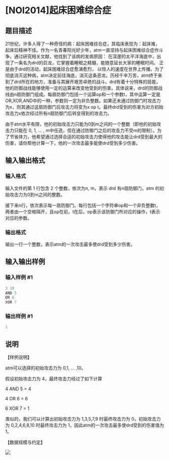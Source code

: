 # [NOI2014]起床困难综合症

## 题目描述

21世纪，许多人得了一种奇怪的病：起床困难综合症，其临床表现为：起床难，起床后精神不佳。作为一名青春阳光好少年，atm一直坚持与起床困难综合症作斗争。通过研究相关文献，他找到了该病的发病原因： 在深邃的太平洋海底中，出现了一条名为drd的巨龙，它掌握着睡眠之精髓，能随意延长大家的睡眠时间。 正是由于drd的活动，起床困难综合症愈演愈烈， 以惊人的速度在世界上传播。为了彻底消灭这种病，atm决定前往海底，消灭这条恶龙。历经千辛万苦，atm终于来到了drd所在的地方，准备与其展开艰苦卓绝的战斗。drd有着十分特殊的技能，他的防御战线能够使用一定的运算来改变他受到的伤害。具体说来，drd的防御战线由n扇防御门组成。每扇防御门包括一个运算op和一个参数t，其中运算一定是OR,XOR,AND中的一种，参数则一定为非负整数。如果还未通过防御门时攻击力为x，则其通过这扇防御门后攻击力将变为x op t。最终drd受到的伤害为对方初始攻击力x依次经过所有n扇防御门后转变得到的攻击力。

由于atm水平有限，他的初始攻击力只能为0到m之间的一个整数（即他的初始攻击力只能在 0, 1, … , m中任选，但在通过防御门之后的攻击力不受m的限制）。为了节省体力，他希望通过选择合适的初始攻击力使得他的攻击能让drd受到最大的伤害，请你帮他计算一下，他的一次攻击最多能使drd受到多少伤害。

## 输入输出格式

### 输入格式

输入文件的第 1 行包含 2 个整数，依次为n, m，表示 drd 有n扇防御门，atm 的初始攻击力为0到m之间的整数。

接下来n行，依次表示每一扇防御门。每行包括一个字符串op和一个非负整数t，两者由一个空格隔开，且op在前，t在后，op表示该防御门所对应的操作，t表示对应的参数。

### 输出格式

输出一行一个整数，表示atm的一次攻击最多使drd受到多少伤害。

## 输入输出样例

### 输入样例 #1

```cpp
3 10
AND 5
OR 6
XOR 7
```


### 输出样例 #1

```cpp
1
```


## 说明

【样例说明】

atm可以选择的初始攻击力为 0,1, … ,10。

假设初始攻击力为 4，最终攻击力经过了如下计算

4 AND 5 = 4

4 OR 6 = 6

6 XOR 7 = 1

类似的，我们可以计算出初始攻击力为 1,3,5,7,9 时最终攻击力为 0，初始攻击力为 0,2,4,6,8,10 时最终攻击力为 1，因此atm的一次攻击最多使drd受到的伤害值为1。

【数据规模与约定】

![](https://cdn.luogu.com.cn/upload/pic/1246.png)

